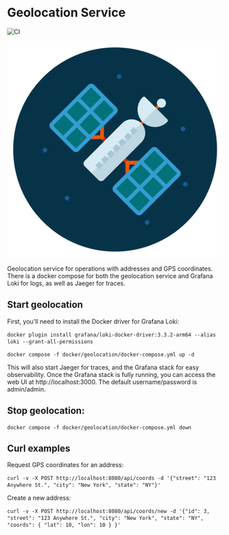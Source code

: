 # Geolocation Service

![CI](https://github.com/mattmoore/geolocation/actions/workflows/ci.yml/badge.svg)

![Logo](docs/images/satelite-icon-vector.png)

Geolocation service for operations with addresses and GPS coordinates. There is a docker compose for both the geolocation service and Grafana Loki for logs, as well as Jaeger for traces.

## Start geolocation

First, you'll need to install the Docker driver for Grafana Loki:

```shell
docker plugin install grafana/loki-docker-driver:3.3.2-arm64 --alias loki --grant-all-permissions
```

```shell
docker compose -f docker/geolocation/docker-compose.yml up -d
```

This will also start Jaeger for traces, and the Grafana stack for easy observability. Once the Grafana stack is fully running, you can access the web UI at http://localhost:3000. The default username/password is admin/admin.

## Stop geolocation:

```shell
docker compose -f docker/geolocation/docker-compose.yml down
```

## Curl examples

Request GPS coordinates for an address:

```shell
curl -v -X POST http://localhost:8080/api/coords -d '{"street": "123 Anywhere St.", "city": "New York", "state": "NY"}'
```

Create a new address:

```shell
curl -v -X POST http://localhost:8080/api/coords/new -d '{"id": 3, "street": "123 Anywhere St.", "city": "New York", "state": "NY", "coords": { "lat": 10, "lon": 10 } }'
```
